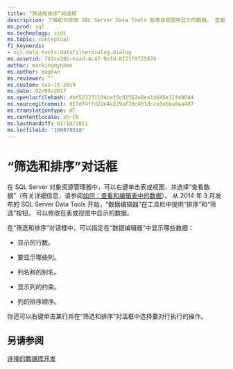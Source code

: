 ```yaml
---
title: “筛选和排序”对话框
description: 了解如何修改 SQL Server Data Tools 在表或视图中显示的数据。 查看如何调整行数、排序顺序和其他因素。
ms.prod: sql
ms.technology: ssdt
ms.topic: conceptual
f1_keywords:
- sql.data.tools.datafilterdialog.dialog
ms.assetid: f81ce28b-eaad-4c47-9efd-8f23f0f25870
author: markingmyname
ms.author: maghan
ms.reviewer: “”
ms.custom: seo-lt-2019
ms.date: 02/09/2017
ms.openlocfilehash: dbf523231194ce15c91562e0ea1d645e32f48044
ms.sourcegitcommit: 917df4ffd22e4a229af7dc481dcce3ebba0aa4d7
ms.translationtype: HT
ms.contentlocale: zh-CN
ms.lasthandoff: 02/10/2021
ms.locfileid: "100079518"
---
```

# <a name="filter-and-sort-dialog-box"></a>“筛选和排序”对话框

在 SQL Server 对象资源管理器中，可以右键单击表或视图，并选择“查看数据”（有关详细信息，请参阅[如何：查看和编辑表中的数据](../ssdt/how-to-view-and-edit-data-in-a-table.md)）。 从 2014 年 3 月发布的 SQL Server Data Tools 开始，“数据编辑器”在工具栏中提供“排序”和“筛选”按钮。 可以修改在表或视图中显示的数据。  
  
在“筛选和排序”对话框中，可以指定在“数据编辑器”中显示哪些数据：  
  
-   显示的行数。  
  
-   要显示哪些列。  
  
-   列名称的别名。  
  
-   显示列的约束。  
  
-   列的排序顺序。  
  
你还可以右键单击某行并在“筛选和排序”对话框中选择要对行执行的操作。  
  
## <a name="see-also"></a>另请参阅  
[连接的数据库开发](../ssdt/connected-database-development.md)  
  
